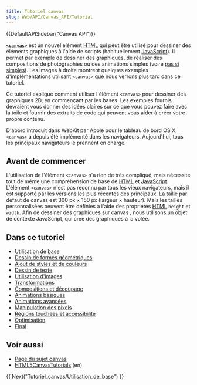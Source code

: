 ```yaml
---
title: Tutoriel canvas
slug: Web/API/Canvas_API/Tutorial
---
```


{{DefaultAPISidebar("Canvas API")}}

**[`<canvas>`](/fr/docs/Web/HTML/Element/canvas)** est un nouvel élément [HTML](/fr/docs/Web/HTML) qui peut être utilisé pour dessiner des éléments graphiques à l'aide de scripts (habituellement [JavaScript](/fr/docs/Glossaire/JavaScript)). Il permet par exemple de dessiner des graphiques, de réaliser des compositions de photographies ou des animations simples (voire [pas si simples](/fr/docs/Un_raycaster_basique_avec_canvas)). Les images à droite montrent quelques exemples d'implémentations utilisant `<canvas>` que nous verrons plus tard dans ce tutoriel.

Ce tutoriel explique comment utiliser l'élément `<canvas>` pour dessiner des graphiques 2D, en commençant par les bases. Les exemples fournis devraient vous donner des idées claires sur ce que vous pouvez faire avec la toile et fournir des extraits de code qui peuvent vous aider à créer votre propre contenu.

D'abord introduit dans WebKit par Apple pour le tableau de bord OS X, `<canvas>` a depuis été implémenté dans les navigateurs. Aujourd'hui, tous les principaux navigateurs le prennent en charge.

## Avant de commencer

L'utilisation de l'élément `<canvas>` n'a rien de très compliqué, mais nécessite tout de même une compréhension de base de [HTML](/fr/docs/Web/HTML) et [JavaScript](/fr/docs/Glossaire/JavaScript). L'élément `<canvas>` n'est pas reconnu par tous les vieux navigateurs, mais il est supporté par les versions les plus récentes des principaux. La taille par défaut de canvas est 300 px × 150 px (largeur × hauteur). Mais les tailles personnalisées peuvent être définies à l'aide des propriétés [HTML](/fr/docs/Web/HTML) `height` et `width`. Afin de dessiner des graphiques sur canvas , nous utilisons un objet de contexte JavaScript, qui crée des graphiques à la volée.

## Dans ce tutoriel

- [Utilisation de base](/fr/docs/Tutoriel_canvas/Utilisation_de_base)
- [Dessin de formes géométriques](/fr/docs/Tutoriel_canvas/Formes_géométriques)
- [Ajout de styles et de couleurs](/fr/docs/Tutoriel_canvas/Ajout_de_styles_et_de_couleurs)
- [Dessin de texte](/fr/docs/Dessin_de_texte_avec_canvas)
- [Utilisation d'images](/fr/docs/Tutoriel_canvas/Utilisation_d'images)
- [Transformations](/fr/docs/Tutoriel_canvas/Transformations)
- [Compositions et découpage](/fr/docs/Web/API/Canvas_API/Tutorial/Compositing)
- [Animations basiques](/fr/docs/Tutoriel_canvas/Animations_basiques)
- [Animations avancées](/fr/docs/Tutoriel_canvas/Advanced_animations)
- [Manipulation des pixels](/fr/docs/Tutoriel_canvas/Pixel_manipulation_with_canvas)
- [Régions touchées et accessibilité](/fr/docs/Web/API/Canvas_API/Tutorial/Hit_regions_and_accessibility)
- [Optimisation](/fr/docs/Tutoriel_canvas/Optimizing_canvas)
- [Final](/fr/docs/Web/API/Canvas_API/Tutorial/Finale)

## Voir aussi

- [Page du sujet canvas](/fr/docs/Web/HTML/Canvas)
- [HTML5CanvasTutorials](http://www.html5canvastutorials.com/) (en)

{{ Next("Tutoriel_canvas/Utilisation_de_base") }}
